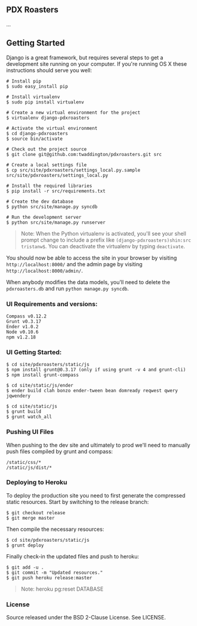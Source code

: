 ## PDX Roasters

...

## Getting Started

Django is a great framework, but requires several steps to get a development
site running on your computer. If you're running OS X these instructions should
serve you well:

    # Install pip
    $ sudo easy_install pip

    # Install virtualenv
    $ sudo pip install virtualenv

    # Create a new virtual environment for the project
    $ virtualenv django-pdxroasters

    # Activate the virtual environment
    $ cd django-pdxroasters
    $ source bin/activate

    # Check out the project source
    $ git clone git@github.com:twaddington/pdxroasters.git src

    # Create a local settings file
    $ cp src/site/pdxroasters/settings_local.py.sample src/site/pdxroasters/settings_local.py

    # Install the required libraries
    $ pip install -r src/requirements.txt

    # Create the dev database
    $ python src/site/manage.py syncdb

    # Run the development server
    $ python src/site/manage.py runserver

> Note: When the Python virtualenv is activated, you'll see your shell prompt
> change to include a prefix like `(django-pdxroasters)shin:src tristanw$`.
> You can deactivate the virtualenv by typing `deactivate`.

You should now be able to access the site in your browser by visiting
`http://localhost:8000/` and the admin page by visiting `http://localhost:8000/admin/`.

When anybody modifies the data models, you'll need to delete the `pdxroasters.db` and run `python manage.py syncdb`. 

### UI Requirements and versions:
	
	Compass v0.12.2
	Grunt v0.3.17
	Ender v1.0.2
	Node v0.10.6
	npm v1.2.18
	

### UI Getting Started:
	
	$ cd site/pdxroasters/static/js
	$ npm install grunt@0.3.17 (only if using grunt -v 4 and grunt-cli)
	$ npm install grunt-compass
	
	$ cd site/static/js/ender
	$ ender build clah bonzo ender-tween bean domready reqwest qwery jqwendery
	
	$ cd site/static/js
	$ grunt build
	$ grunt watch_all

### Pushing UI Files

When pushing to the dev site and ultimately to prod we'll need to manually push files compiled by grunt and compass:

    /static/css/*
    /static/js/dist/*

### Deploying to Heroku

To deploy the production site you need to first generate the compressed static
resources. Start by switching to the release branch:

    $ git checkout release
    $ git merge master

Then compile the necessary resources:

    $ cd site/pdxroasters/static/js
    $ grunt deploy

Finally check-in the updated files and push to heroku:

    $ git add -u .
    $ git commit -m "Updated resources."
    $ git push heroku release:master

> Note: heroku pg:reset DATABASE

### License

Source released under the BSD 2-Clause License. See LICENSE.
